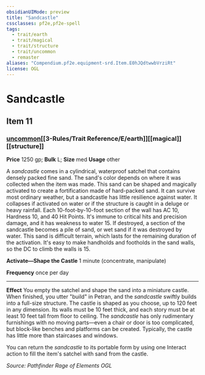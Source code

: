 ```yaml
---
obsidianUIMode: preview
title: "Sandcastle"
cssclasses: pf2e,pf2e-spell
tags:
  - trait/earth
  - trait/magical
  - trait/structure
  - trait/uncommon
  - remaster
aliases: "Compendium.pf2e.equipment-srd.Item.E0hJQdtwwbVrziRt"
license: OGL
---
```

# Sandcastle
## Item 11
### [uncommon](uncommon.md "Uncommon Rarity Trait")[[3-Rules/Trait Reference/E/earth]][[magical]][[structure]]


**Price** 1250 gp; 
**Bulk** L; **Size** med
**Usage** other

A _sandcastle_ comes in a cylindrical, waterproof satchel that contains densely packed fine sand. The sand's color depends on where it was collected when the item was made. This sand can be shaped and magically activated to create a fortification made of hard-packed sand. It can survive most ordinary weather, but a sandcastle has little resilience against water. It collapses if activated on water or if the structure is caught in a deluge or heavy rainfall. Each 10-foot-by-10-foot section of the wall has AC 10, Hardness 10, and 40 Hit Points. It's immune to critical hits and precision damage, and it has weakness to water 15. If destroyed, a section of the sandcastle becomes a pile of sand, or wet sand if it was destroyed by water. This sand is difficult terrain, which lasts for the remaining duration of the activation. It's easy to make handholds and footholds in the sand walls, so the DC to climb the walls is 15.

**Activate—Shape the Castle** 1 minute (concentrate, manipulate)

**Frequency** once per day

* * *

**Effect** You empty the satchel and shape the sand into a miniature castle. When finished, you utter "build" in Petran, and the _sandcastle_ swiftly builds into a full-size structure. The castle is shaped as you choose, up to 120 feet in any dimension. Its walls must be 10 feet thick, and each story must be at least 10 feet tall from floor to ceiling. The _sandcastle_ has only rudimentary furnishings with no moving parts—even a chair or door is too complicated, but block-like benches and platforms can be created. Typically, the castle has little more than staircases and windows.

You can return the _sandcastle_ to its portable form by using one Interact action to fill the item's satchel with sand from the castle.

*Source: Pathfinder Rage of Elements*
*OGL*